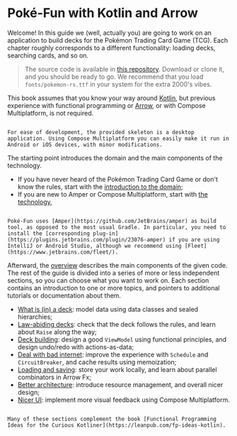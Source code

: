 # Poké-Fun with Kotlin and Arrow

Welcome! In this guide we (well, actually you) are going to work on an application to build decks for the Pokémon Trading Card Game (TCG). Each chapter roughly corresponds to a different functionality: loading decks, searching cards, and so on.

> The source code is available in [this repository](https://github.com/serras/poke-fun). Download or clone it, and you should be ready to go. We recommend that you load `fonts/pokemon-rs.ttf` in your system for the extra 2000's vibes.

This book assumes that you know your way around [Kotlin](https://kotlinlang.org), but previous experience with functional programming or [Arrow](https://arrow-kt.io), or with Compose Multiplatform, is not required.

```admonish note title="Compose is multi-plaftorm"

For ease of development, the provided skeleton is a desktop application. Using Compose Multiplatform you can easily make it run in Android or iOS devices, with minor modifications.

```

The starting point introduces the domain and the main components of the technology.

- If you have never heard of the Pokémon Trading Card Game or don't know the rules, start with the [introduction to the domain](./tcg.md);
- If you are new to Amper or Compose Multiplatform, start with [the technology](./tech-intro.md),

```admonish warning title="Built with Amper"

Poké-Fun uses [Amper](https://github.com/JetBrains/amper) as build tool, as opposed to the most usual Gradle. In particular, you need to install the [corresponding plug-in](https://plugins.jetbrains.com/plugin/23076-amper) if you are using IntelliJ or Android Studio, although we recommend using [Fleet](https://www.jetbrains.com/fleet/).

```

Afterward, the [overview](./intro.md) describes the main components of the given code.
The rest of the guide is divided into a series of more or less independent sections, so you can choose what you want to work on. Each section contains an introduction to one or more topics, and pointers to additional tutorials or documentation about them.

- [What is (in) a deck](./adt.md): model data using data classes and sealed hierarchies;
- [Law-abiding decks](./validation.md): check that the deck follows the rules, and learn about `Raise` along the way;
- [Deck building](./build.md): design a good `ViewModel` using functional principles, and design undo/redo with actions-as-data;
- [Deal with bad internet](./resilience.md): improve the experience with `Schedule` and `CircuitBreaker`, and cache results using memoization;
- [Loading and saving](./par.md): store your work locally, and learn about parallel combinators in Arrow Fx;
- [Better architecture](./architecture.md): introduce resource management, and overall nicer design;
- [Nicer UI](./cmp.md): implement more visual feedback using Compose Multiplatform.

```admonish tip title="A word from our sponsor"

Many of these sections complement the book [Functional Programming Ideas for the Curious Kotliner](https://leanpub.com/fp-ideas-kotlin).

```